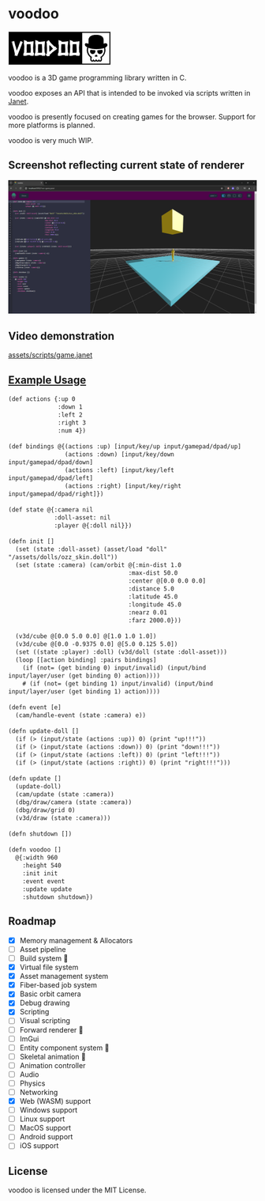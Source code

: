 # voodoo
![voodoo](https://github.com/zacharycarter/voodoo/blob/master/screenshots/voodoo.png?raw=true)

voodoo is a 3D game programming library written in C.

voodoo exposes an API that is intended to be invoked via scripts written in [Janet](https://janet-lang.org/).

voodoo is presently focused on creating games for the browser. Support for more platforms is planned.

voodoo is very much WIP.

## Screenshot reflecting current state of renderer
![ss0.png](screenshots/ss0.png)



## Video demonstration
[assets/scripts/game.janet](https://github.com/zacharycarter/voodoo/assets/1181513/b061174c-ac01-4f5e-84a0-370eb4942dc0)


## [Example Usage](https://github.com/zacharycarter/voodoo/blob/master/assets/scripts/game.janet)

```janet
(def actions {:up 0
              :down 1
              :left 2
              :right 3
              :num 4})

(def bindings @{(actions :up) [input/key/up input/gamepad/dpad/up]
                (actions :down) [input/key/down input/gamepad/dpad/down]
                (actions :left) [input/key/left input/gamepad/dpad/left]
                (actions :right) [input/key/right input/gamepad/dpad/right]})

(def state @{:camera nil
             :doll-asset: nil
             :player @{:doll nil}})

(defn init []
  (set (state :doll-asset) (asset/load "doll" "/assets/dolls/ozz_skin.doll"))
  (set (state :camera) (cam/orbit @{:min-dist 1.0
                                  :max-dist 50.0
                                  :center @[0.0 0.0 0.0]
                                  :distance 5.0
                                  :latitude 45.0
                                  :longitude 45.0
                                  :nearz 0.01
                                  :farz 2000.0}))

  (v3d/cube @[0.0 5.0 0.0] @[1.0 1.0 1.0])
  (v3d/cube @[0.0 -0.9375 0.0] @[5.0 0.125 5.0])
  (set ((state :player) :doll) (v3d/doll (state :doll-asset)))
  (loop [[action binding] :pairs bindings]
    (if (not= (get binding 0) input/invalid) (input/bind input/layer/user (get binding 0) action))))
    # (if (not= (get binding 1) input/invalid) (input/bind input/layer/user (get binding 1) action))))

(defn event [e]
  (cam/handle-event (state :camera) e))

(defn update-doll []
  (if (> (input/state (actions :up)) 0) (print "up!!!"))
  (if (> (input/state (actions :down)) 0) (print "down!!!"))
  (if (> (input/state (actions :left)) 0) (print "left!!!"))
  (if (> (input/state (actions :right)) 0) (print "right!!!")))

(defn update []
  (update-doll)
  (cam/update (state :camera))
  (dbg/draw/camera (state :camera))
  (dbg/draw/grid 0)
  (v3d/draw (state :camera)))

(defn shutdown [])

(defn voodoo []
  @{:width 960
    :height 540
    :init init
    :event event
    :update update
    :shutdown shutdown})
```

## Roadmap
- [x] Memory management & Allocators
- [ ] Asset pipeline
- [ ] Build system :construction:
- [x] Virtual file system
- [x] Asset management system
- [x] Fiber-based job system
- [x] Basic orbit camera
- [x] Debug drawing
- [x] Scripting
- [ ] Visual scripting
- [ ] Forward renderer :construction:
- [ ] ImGui
- [ ] Entity component system :construction:
- [ ] Skeletal animation :construction:
- [ ] Animation controller
- [ ] Audio
- [ ] Physics
- [ ] Networking
- [x] Web (WASM) support
- [ ] Windows support
- [ ] Linux support
- [ ] MacOS support
- [ ] Android support
- [ ] iOS support

## License
voodoo is licensed under the MIT License.
